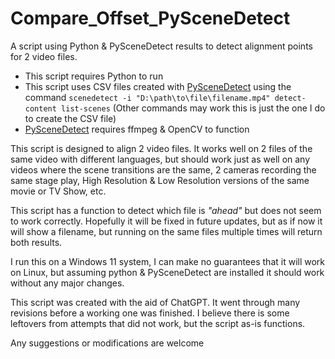 # Compare_Offset_PySceneDetect
 A script using Python & PySceneDetect results to detect alignment points for 2 video files.

* This script requires Python to run
* This script uses CSV files created with [PySceneDetect](https://www.scenedetect.com/) using the command `scenedetect -i "D:\path\to\file\filename.mp4" detect-content list-scenes` (Other commands may work this is just the one I do to create the CSV file)
* [PySceneDetect](https://www.scenedetect.com/) requires ffmpeg & OpenCV to function

This script is designed to align 2 video files. It works well on 2 files of the same video with different languages, but should work just as well on any videos where the scene transitions are the same, 2 cameras recording the same stage play, High Resolution & Low Resolution versions of the same movie or TV Show, etc. 

This script has a function to detect which file is *"ahead"* but does not seem to work correctly. Hopefully it will be fixed in future updates, but as if now it will show a filename, but running on the same files multiple times will return both results.

I run this on a Windows 11 system, I can make no guarantees that it will work on Linux, but assuming python & PySceneDetect are installed it should work without any major changes.

This script was created with the aid of ChatGPT. It went through many revisions before a working one was finished. I believe there is some leftovers from attempts that did not work, but the script as-is functions.

Any suggestions or modifications are welcome